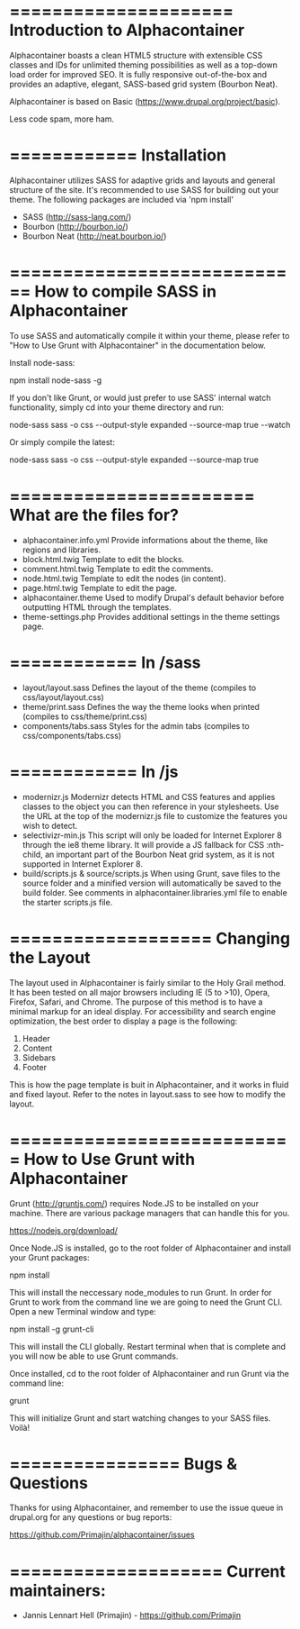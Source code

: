 =====================
Introduction to Alphacontainer
=====================

Alphacontainer boasts a clean HTML5 structure with extensible CSS classes and IDs for
unlimited theming possibilities as well as a top-down load order for improved
SEO. It is fully responsive out-of-the-box and provides an adaptive, elegant,
SASS-based grid system (Bourbon Neat).

Alphacontainer is based on Basic (https://www.drupal.org/project/basic).

Less code spam, more ham.


============
Installation
============

Alphacontainer utilizes SASS for adaptive grids and layouts and general structure of the
site. It's recommended to use SASS for building out your theme. The following
packages are included via 'npm install'
  - SASS (http://sass-lang.com/)
  - Bourbon (http://bourbon.io/)
  - Bourbon Neat (http://neat.bourbon.io/)

============================
How to compile SASS in Alphacontainer
============================

To use SASS and automatically compile it within your theme, please refer to "How
to Use Grunt with Alphacontainer" in the documentation below.

Install node-sass:

  npm install node-sass -g

If you don't like Grunt, or would just prefer to use SASS' internal watch
functionality, simply cd into your theme directory and run:

  node-sass sass -o css --output-style expanded --source-map true --watch

Or simply compile the latest:

  node-sass sass -o css --output-style expanded --source-map true


=======================
What are the files for?
=======================

- alphacontainer.info.yml
  Provide informations about the theme, like regions and libraries.
- block.html.twig
  Template to edit the blocks.
- comment.html.twig
  Template to edit the comments.
- node.html.twig
  Template to edit the nodes (in content).
- page.html.twig
  Template to edit the page.
- alphacontainer.theme
  Used to modify Drupal's default behavior before outputting HTML through the
  templates.
- theme-settings.php
  Provides additional settings in the theme settings page.


============
In /sass
============

- layout/layout.sass
  Defines the layout of the theme (compiles to css/layout/layout.css)
- theme/print.sass
  Defines the way the theme looks when printed (compiles to css/theme/print.css)
- components/tabs.sass
  Styles for the admin tabs (compiles to css/components/tabs.css)


============
In /js
============

- modernizr.js
  Modernizr detects HTML and CSS features and applies classes to
  the <html> object you can then reference in your stylesheets. Use the URL at
  the top of the modernizr.js file to customize the features you wish to detect.
- selectivizr-min.js
  This script will only be loaded for Internet Explorer 8
  through the ie8 theme library. It will provide a JS fallback for CSS :nth-
  child, an important part of the Bourbon Neat grid system, as it is not
  supported in Internet Explorer 8.
- build/scripts.js & source/scripts.js
  When using Grunt, save files to the
  source folder and a minified version will automatically be saved to the build
  folder. See comments in alphacontainer.libraries.yml file to enable the starter
  scripts.js file.


===================
Changing the Layout
===================

The layout used in Alphacontainer is fairly similar to the Holy Grail method. It has been
tested on all major browsers including IE (5 to >10), Opera, Firefox, Safari,
and Chrome. The purpose of this method is to have a minimal markup for an ideal
display. For accessibility and search engine optimization, the best order to
display a page is the following:

1. Header
2. Content
3. Sidebars
4. Footer

This is how the page template is buit in Alphacontainer, and it works in fluid and fixed
layout. Refer to the notes in layout.sass to see how to modify the layout.


===========================
How to Use Grunt with Alphacontainer
===========================

Grunt (http://gruntjs.com/) requires Node.JS to be installed on your machine.
There are various package managers that can handle this for you.

https://nodejs.org/download/

Once Node.JS is installed, go to the root folder of Alphacontainer and install your Grunt
packages:

  npm install

This will install the neccessary node_modules to run Grunt. In order for Grunt
to work from the command line we are going to need the Grunt CLI. Open a new
Terminal window and type:

  npm install -g grunt-cli

This will install the CLI globally. Restart terminal when that is complete and
you will now be able to use Grunt commands.

Once installed, cd to the root folder of Alphacontainer and run Grunt via the command
line:

  grunt

This will initialize Grunt and start watching changes to your SASS files. Voilà!


================
Bugs & Questions
================

Thanks for using Alphacontainer, and remember to use the issue queue in drupal.org for
any questions or bug reports:

https://github.com/Primajin/alphacontainer/issues


====================
Current maintainers:
====================
* Jannis Lennart Hell (Primajin)              - https://github.com/Primajin
